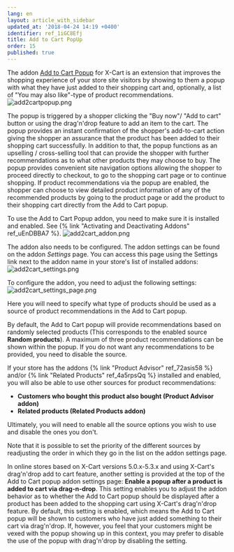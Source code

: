 ```yaml
---
lang: en
layout: article_with_sidebar
updated_at: '2018-04-24 14:19 +0400'
identifier: ref_1iGC8Efj
title: Add to Cart PopUp
order: 15
published: true
---
```

The addon [Add to Cart Popup](https://market.x-cart.com/addons/add-to-cart-popup.html) for X-Cart is an extension that improves the shopping experience of your store site visitors by showing to them a popup with what they have just added to their shopping cart and, optionally, a list of "You may also like"-type of product recommendations. 
![add2cartpopup.png]({{site.baseurl}}/attachments/ref_1iGC8Efj/add2cartpopup.png)

The popup is triggered by a shopper clicking the "Buy now"/ "Add to cart" button or using the drag'n'drop feature to add an item to the cart. The popup provides an instant confirmation of the shopper's add-to-cart action giving the shopper an assurance that the product has been added to their shopping cart successfully. In addition to that, the popup functions as an upselling / cross-selling tool that can provide the shopper with further recommendations as to what other products they may choose to buy. The popup provides convenient site navigation options allowing the shopper to proceed directly to checkout, to go to the shopping cart page or to continue shopping. If product recommendations via the popup are enabled, the shopper can choose to view detailed product information of any of the recommended products by going to the product page or add the product to their shopping cart directly from the Add to Cart popup.

To use the Add to Cart Popup addon, you need to make sure it is installed and enabled. See {% link "Activating and Deactivating Addons" ref_uEnDBBA7 %}.
![add2cart_addon.png]({{site.baseurl}}/attachments/ref_1iGC8Efj/add2cart_addon.png)

The addon also needs to be configured. The addon settings can be found on the addon _Settings_ page. You can access this page using the Settings link next to the addon name in your store's list of installed addons:
![add2cart_settings.png]({{site.baseurl}}/attachments/ref_1iGC8Efj/add2cart_settings.png)

To configure the addon, you need to adjust the following settings:
![add2cart_settings_page.png]({{site.baseurl}}/attachments/ref_1iGC8Efj/add2cart_settings_page.png)

Here you will need to specify what type of products should be used as a source of product recommendations in the Add to Cart popup. 

By default, the Add to Cart popup will provide recommendations based on randomly selected products (This corresponds to the enabled source **Random products**). A maximum of three product recommendations can be shown within the popup. If you do not want any recommendations to be provided, you need to disable the source. 

If your store has the addons {% link "Product Advisor" ref_72asis58 %} and/or {% link "Related Products" ref_4a5rpsQq %} installed and enabled, you will also be able to use other sources for product recommendations:

   * **Customers who bought this product also bought (Product Advisor addon)**
   * **Related products (Related Products addon)**

Ultimately, you will need to enable all the source options you wish to use and disable the ones you don't. 

Note that it is possible to set the priority of the different sources by readjusting the order in which they go in the list on the addon settings page.

In online stores based on X-Cart versions 5.0.x-5.3.x and using X-Cart's drag'n'drop add to cart feature, another setting is provided at the top of the Add to Cart popup addon settings page: **Enable a popup after a product is added to cart via drag-n-drop**. This setting enables you to adjust the addon behavior as to whether the Add to Cart popup should be displayed after a product has been added to the shopping cart using X-Cart's drag'n'drop feature. By default, this setting is enabled, which means the Add to Cart popup will be shown to customers who have just added something to their cart via drag'n'drop. If, however, you feel that your customers might be vexed with the popup showing up in this context, you may prefer to disable the use of the popup with drag'n'drop by disabling the setting.
   